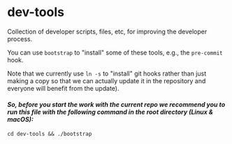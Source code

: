 # dev-tools

Collection of developer scripts, files, etc, for improving the developer process.

You can use `bootstrap` to "install" some of these tools, e.g., the `pre-commit` hook.

Note that we currently use `ln -s` to "install" git hooks rather than just making a copy so that we can actually update it in the repository and everyone will benefit from the update).

#### ***So, before you start the work with the current repo we recommend you to run this file with the following command in the root directory (Linux & macOS):***

```
cd dev-tools && ./bootstrap
```
